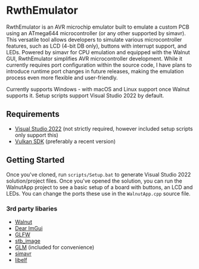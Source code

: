 # RwthEmulator

RwthEmulator is an AVR microchip emulator built to emulate a custom PCB using an ATmega644 microcontroller (or any other supported by simavr). This versatile tool allows developers to simulate various microcontroller features, such as LCD (4-bit DB only), buttons with interrupt support, and LEDs. Powered by simavr for CPU emulation and equipped with the Walnut GUI, RwthEmulator simplifies AVR microcontroller development. While it currently requires port configuration within the source code, I have plans to introduce runtime port changes in future releases, making the emulation process even more flexible and user-friendly.

Currently supports Windows - with macOS and Linux support once Walnut supports it. Setup scripts support Visual Studio 2022 by default.

## Requirements
- [Visual Studio 2022](https://visualstudio.com) (not strictly required, however included setup scripts only support this)
- [Vulkan SDK](https://vulkan.lunarg.com/sdk/home#windows) (preferably a recent version)

## Getting Started
Once you've cloned, run `scripts/Setup.bat` to generate Visual Studio 2022 solution/project files. Once you've opened the solution, you can run the WalnutApp project to see a basic setup of a board with buttons, an LCD and LEDs. You can change the ports these use in the `WalnutApp.cpp` source file.

### 3rd party libaries
- [Walnut](https://github.com/StudioCherno/Walnut/tree/master)
- [Dear ImGui](https://github.com/ocornut/imgui)
- [GLFW](https://github.com/glfw/glfw)
- [stb_image](https://github.com/nothings/stb)
- [GLM](https://github.com/g-truc/glm) (included for convenience)
- [simavr](https://github.com/buserror/simavr)
- [libelf](https://github.com/WolfgangSt/libelf)
